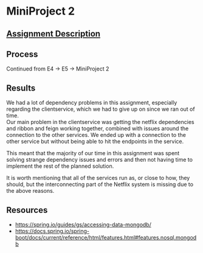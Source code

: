 # MiniProject 2

## [Assignment Description](A4-MP-MS.pdf)

## Process
Continued from E4 -> E5 -> MiniProject 2

## Results
We had a lot of dependency problems in this assignment, especially regarding the clientservice, which we had to give up on since we ran out of time.  
Our main problem in the clientservice was getting the netflix dependencies and ribbon and feign working together, combined with issues around the connection to the other services. We ended up with a connection to the other service but without being able to hit the endpoints in the service.   

This meant that the majority of our time in this assignment was spent solving strange dependency issues and errors and then not having time to implement the rest of the planned solution.

It is worth mentioning that all of the services run as, or close to how, they should, but the interconnecting part of the Netflix system is missing due to the above reasons.

## Resources
- https://spring.io/guides/gs/accessing-data-mongodb/
- https://docs.spring.io/spring-boot/docs/current/reference/html/features.html#features.nosql.mongodb
